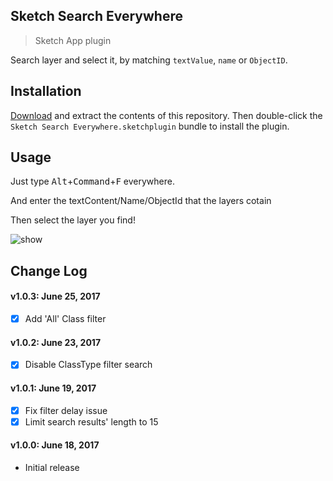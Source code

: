 ## Sketch Search Everywhere

> Sketch App plugin

Search layer and select it, by matching `textValue`, `name` or `ObjectID`.

## Installation

[Download](https://github.com/MrPeak/sketch-search-everywhere/archive/master.zip) and extract the contents of this repository. Then double-click the `Sketch Search Everywhere.sketchplugin` bundle to install the plugin.

## Usage

Just type <kbd>Alt</kbd>+<kbd>Command</kbd>+<kbd>F</kbd> everywhere.

And enter the textContent/Name/ObjectId that the layers cotain

Then select the layer you find!

![show](https://user-images.githubusercontent.com/2953176/27261189-6d36c61a-5470-11e7-8230-89fbe7c5a2a4.gif)


## Change Log

#### v1.0.3: June 25, 2017

- [x] Add 'All' Class filter

#### v1.0.2: June 23, 2017

- [x] Disable ClassType filter search

#### v1.0.1: June 19, 2017

- [x] Fix filter delay issue
- [x] Limit search results' length to 15

#### v1.0.0: June 18, 2017

- Initial release
